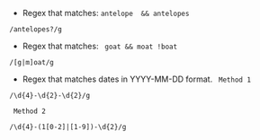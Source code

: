 * Regex that matches: ```antelope  && antelopes```

```
/antelopes?/g
```
* Regex that matches: ``` goat && moat !boat```

```
/[g|m]oat/g
```

* Regex that matches dates in YYYY-MM-DD format.
` Method 1`
```
/\d{4}-\d{2}-\d{2}/g
```
` Method 2`
```
/\d{4}-(1[0-2]|[1-9])-\d{2}/g
```